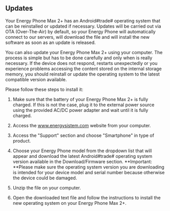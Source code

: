 ## Updates

Your Energy Phone Max 2+ has an Android\#trade\# operating system that can be reinstalled or updated if necessary. Updates will be carried out via OTA \(Over-The-Air\) by default, so your Energy Phone will automatically connect to our servers, will download the file and will install the new software as soon as an update is released.

You can also update your Energy Phone Max 2+ using your computer. The process is simple but has to be done carefully and only when is really necessary. If the device does not respond, restarts unexpectedly or you experience problems accessing the content stored on the internal storage memory, you should reinstall or update the operating system to the latest compatible version available.

Please follow these steps to install it:

1. Make sure that the battery of your Energy Phone Max 2+ is fully charged. If this is not the case, plug it to the external power source using the provided AC/DC power adapter and wait until it is fully charged.

2. Access the www.energysistem.com website from your computer.

3. Access the "Support" section and choose "Smartphone" in type of product.

4. Choose your Energy Phone model from the dropdown list that will appear and download the latest Android\#trade\# operating system version available in the Download/Firmware section.
**Important: **Please make sure the operating system version you are downloading is intended for your device model and serial number because otherwise the device could be damaged.

5. Unzip the file on your computer.

6. Open the downloaded text file and follow the instructions to install the new operating system on your Energy Phone Max 2+.



